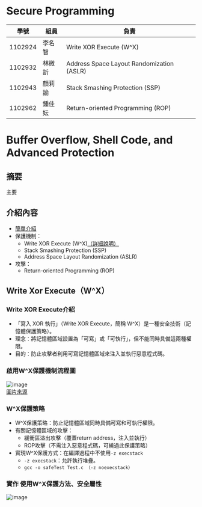 # Secure Programming 
| 學號 | 組員 | 負責 |
|------|------|------|
| 1102924 | 李名智 | Write XOR Execute (W^X) |
| 1102932 | 林微訢 | Address Space Layout Randomization (ASLR) |
| 1102943 | 顏莉諭 | Stack Smashing Protection (SSP) |
| 1102962 | 鍾佳妘 | Return-oriented Programming (ROP) |

# Buffer Overflow, Shell Code, and Advanced Protection
## 摘要
主要
## 介紹內容
- [簡單介紹](https://github.com/MingChih123/SecureProgramming_WriteXorExecute/blob/main/%E8%B3%87%E5%AE%89%E5%A0%B1%E5%91%8A_%E9%A7%AD%E5%AE%A2%E6%94%BB%E9%98%B2.pdf)
- 保護機制：  
  - Write XOR Execute (W^X)[（詳細說明）](https://github.com/MingChih123/SecureProgramming_WriteXorExecute/blob/main/Secure%20Programming_WxorX.pdf)
  - Stack Smashing Protection (SSP)
  - Address Space Layout Randomization (ASLR)  
- 攻擊：  
  - Return-oriented Programming (ROP)  
## Write Xor Execute（W^X）
### Write XOR Execute介紹
- 「寫入 XOR 執行」（Write XOR Execute，簡稱 W^X）是一種安全技術（記憶體保護策略）。
- 理念：將記憶體區域設置為「可寫」或「可執行」，但不能同時具備這兩種權限。
- 目的：防止攻擊者利用可寫記憶體區域來注入並執行惡意程式碼。
### 啟用W^X保護機制流程圖
![image](https://github.com/user-attachments/assets/922b2a1e-4e2d-40f6-8a62-89decbc51254)  
[圖片來源](https://introspelliam.github.io/2017/09/30/linux%E7%A8%8B%E5%BA%8F%E7%9A%84%E5%B8%B8%E7%94%A8%E4%BF%9D%E6%8A%A4%E6%9C%BA%E5%88%B6/)  

### W^X保護策略
- W^X保護策略：防止記憶體區域同時具備可寫和可執行權限。
- 有關記憶體區域的攻擊：
  - 緩衝區溢出攻擊（覆蓋return address，注入並執行）
  - ROP攻擊（不需注入惡意程式碼，可繞過此保護策略）
- 實現W^X保護方式：在編譯過程中不使用```-z execstack```
  - ```-z execstack```：允許執行堆疊。
  - ```gcc -o safeTest Test.c （-z noexecstack）```
### 實作 使用W^X保護方法、安全屬性
![image](https://github.com/user-attachments/assets/53cd70c0-8338-446e-8593-9a52caf0ee8f)
